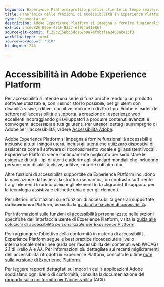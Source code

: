 ```yaml
---
keywords: Experience Platform;profilo;profilo cliente in tempo reale;risoluzione dei problemi;API;profilo unificato;profilo unificato;unificato;Profilo;rtcp;XDM
title: Panoramica delle funzioni di accessibilità in Experience Platform
type: Documentation
description: Adobe Experience Platform si impegna a fornire funzionalità accessibili e inclusive a tutti i singoli utenti.
exl-id: 54ce6826-09ee-4716-8237-ef904a41986f
source-git-commit: f129c215ebc5dc169b9a7ef9b3faa3463ab413f3
workflow-type: tm+mt
source-wordcount: '310'
ht-degree: 24%

---
```


# Accessibilità in Adobe Experience Platform

Per accessibilità si intende una serie di funzioni che rendono un prodotto software utilizzabile, con il minor sforzo possibile, per gli utenti con disabilità visive, uditive, cognitive, motorie o di altro tipo. Adobe è leader del settore nell’accessibilità e supporta la creazione di esperienze web eccellenti incoraggiando gli sviluppatori a produrre contenuti avanzati e coinvolgenti accessibili a tutti gli utenti. Per ulteriori dettagli sull&#39;impegno di Adobe per l&#39;accessibilità, vedere [Accessibilità Adobe](https://www.adobe.com/accessibility.html).

Adobe Experience Platform si impegna a fornire funzionalità accessibili e inclusive a tutti i singoli utenti, inclusi gli utenti che utilizzano dispositivi di assistenza come il software di riconoscimento vocale e gli assistenti vocali. Experience Platform viene continuamente migliorato per soddisfare le esigenze di tutti i tipi di utenti e aderire agli standard mondiali che includono persone con disabilità visive, uditive, motorie o di altro tipo.

Altre funzioni di accessibilità supportate da Experience Platform includono la navigazione da tastiera, la struttura semantica, un contrasto sufficiente tra gli elementi in primo piano e gli elementi in background, il supporto per la tecnologia assistiva e etichette chiare per gli elementi.

Per ulteriori informazioni sulle funzioni di accessibilità generali supportate da Experience Platform, consulta la [guida alle funzioni di accessibilità](features.md).

Per informazioni sulle funzioni di accessibilità personalizzate nelle sezioni specifiche dell&#39;interfaccia utente di Experience Platform, visita la [guida alle soluzioni di accessibilità personalizzate per Experience Platform](custom.md).

Per raggiungere l’obiettivo della conformità in materia di accessibilità, Experience Platform segue le best practice riconosciute a livello internazionale nelle linee guida per l’accessibilità dei contenuti web (WCAG) 2.1 di livello A e AA. Per informazioni più dettagliate sui recenti miglioramenti dell&#39;accessibilità introdotti in Experience Platform, consulta le ultime [note sulla versione di Experience Platform](../release-notes/latest/latest.md).

Per leggere rapporti dettagliati sul modo in cui le applicazioni Adobe soddisfano ogni livello di conformità, consulta la documentazione del [rapporto sulla conformità per l&#39;accessibilità](https://www.adobe.com/accessibility/compliance.html) (ACR).
